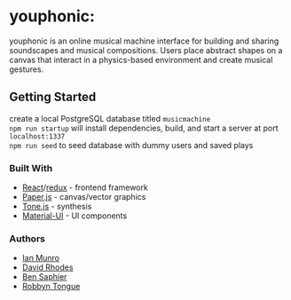 # youphonic:
youphonic is an online musical machine interface for building and sharing soundscapes and musical compositions. Users place abstract shapes on a canvas that interact in a physics-based environment and create musical gestures.

## Getting Started
create a local PostgreSQL database titled `musicmachine`<br />
`npm run startup` will install dependencies, build, and start a server at port `localhost:1337`<br />
`npm run seed` to seed database with dummy users and saved plays

### Built With
* <a href="https://github.com/facebook/react">React</a>/<a href="https://github.com/reactjs/redux">redux</a> - frontend framework
* <a href="http://paperjs.org/">Paper.js</a> - canvas/vector graphics
* <a href="http://tonejs.org">Tone.js</a> - synthesis
* <a href="http://www.material-ui.com/#/">Material-UI</a> - UI components

### Authors
* <a href="https://github.com/ianmunrobot">Ian Munro</a>
* <a href="https://github.com/dfrho">David Rhodes</a>
* <a href="https://github.com/bsaphier">Ben Saphier</a>
* <a href="https://github.com/RTongue">Robbyn Tongue</a>